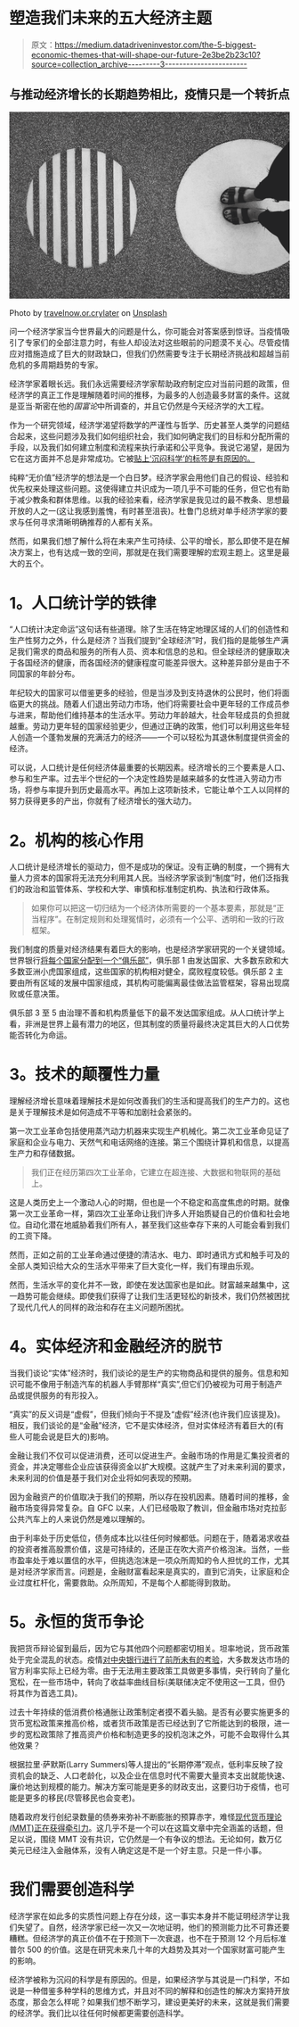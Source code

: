 # 塑造我们未来的五大经济主题

> 原文：<https://medium.datadriveninvestor.com/the-5-biggest-economic-themes-that-will-shape-our-future-2e3be2b23c10?source=collection_archive---------3----------------------->

## 与推动经济增长的长期趋势相比，疫情只是一个转折点

![](img/0d0ceb30213a47ea838a978dab6d0a69.png)

Photo by [travelnow.or.crylater](https://unsplash.com/@travelnow_or_crylater?utm_source=medium&utm_medium=referral) on [Unsplash](https://unsplash.com?utm_source=medium&utm_medium=referral)

问一个经济学家当今世界最大的问题是什么，你可能会对答案感到惊讶。当疫情吸引了专家们的全部注意力时，有些人却设法对这些眼前的问题漠不关心。尽管疫情应对措施造成了巨大的财政缺口，但我们仍然需要专注于长期经济挑战和超越当前危机的多周期趋势的专家。

经济学家着眼长远。我们永远需要经济学家帮助政府制定应对当前问题的政策，但经济学的真正工作是理解随着时间的推移，为最多的人创造最多财富的条件。这就是亚当·斯密在他的*国富论*中所调查的，并且它仍然是今天经济学的大工程。

作为一个研究领域，经济学渴望将数学的严谨性与哲学、历史甚至人类学的问题结合起来，这些问题涉及我们如何组织社会，我们如何确定我们的目标和分配所需的手段，以及我们如何建立制度和流程来执行承诺和公平竞争。我说它渴望，是因为它在这方面并不总是非常成功。它被[贴上‘沉闷科学’的标签是有原因的。](https://www.theatlantic.com/business/archive/2013/12/why-economics-is-really-called-the-dismal-science/282454/)

纯粹“无价值”经济学的想法是一个白日梦。经济学家会用他们自己的假设、经验和优先权来处理这些问题。这使得建立共识成为一项几乎不可能的任务，但它也有助于减少教条和群体思维。以我的经验来看，经济学家是我见过的最不教条、思想最开放的人之一(这让我感到羞愧，有时甚至沮丧)。杜鲁门总统对单手经济学家的要求与任何寻求清晰明确推荐的人都有关系。

然而，如果我们想了解什么将在未来产生可持续、公平的增长，那么即使不是在解决方案上，也有达成一致的空间，那就是在我们需要理解的宏观主题上。这里是最大的五个。

# **1。人口统计学的铁律**

“人口统计决定命运”这句话有些道理。除了生活在特定地理区域的人们的创造性和生产性努力之外，什么是经济？当我们提到“全球经济”时，我们指的是能够生产满足我们需求的商品和服务的所有人员、资本和信息的总和。但全球经济的健康取决于各国经济的健康，而各国经济的健康程度可能差异很大。这种差异部分是由于不同国家的年龄分布。

年纪较大的国家可以借鉴更多的经验，但是当涉及到支持退休的公民时，他们将面临更大的挑战。随着人们退出劳动力市场，他们将需要社会中更年轻的工作成员参与进来，帮助他们维持基本的生活水平。劳动力年龄越大，社会年轻成员的负担就越重。劳动力更年轻的国家经验更少，但通过正确的政策，他们可以利用这些年轻人创造一个蓬勃发展的充满活力的经济——一个可以轻松为其退休制度提供资金的经济。

可以说，人口统计是任何经济体最重要的长期因素。经济增长的三个要素是人口、参与和生产率。过去半个世纪的一个决定性趋势是越来越多的女性进入劳动力市场，将参与率提升到历史最高水平。再加上这项新技术，它能让单个工人以同样的努力获得更多的产出，你就有了经济增长的强大动力。

# **2。机构的核心作用**

人口统计是经济增长的驱动力，但不是成功的保证。没有正确的制度，一个拥有大量人力资本的国家将无法充分利用其人民。当经济学家谈到“制度”时，他们泛指我们的政治和监管体系、学校和大学、审慎和标准制定机构、执法和行政体系。

> 如果你可以把这一切归结为一个经济体所需要的一个基本要素，那就是“正当程序”。在制定规则和处理冤情时，必须有一个公平、透明和一致的行政框架。

我们制度的质量对经济结果有着巨大的影响，也是经济学家研究的一个关键领域。世界银行[将每个国家分配到一个“俱乐部”](https://info.worldbank.org/governance/wgi/)，俱乐部 1 由发达国家、大多数东欧和大多数亚洲小虎国家组成，这些国家的机构相对健全，腐败程度较低。俱乐部 2 主要由所有区域的发展中国家组成，其机构可能偏离最佳做法监管框架，容易出现腐败或任意决策。

俱乐部 3 至 5 由治理不善和机构质量低下的最不发达国家组成。从人口统计学上看，非洲是世界上最有潜力的地区，但其制度的质量将最终决定其巨大的人口优势能否转化为命运。

# **3。技术的颠覆性力量**

理解经济增长意味着理解技术是如何改善我们的生活和提高我们的生产力的。这也是关于理解技术是如何造成不平等和加剧社会紧张的。

第一次工业革命包括使用蒸汽动力机器来实现生产机械化。第二次工业革命见证了家庭和企业与电力、天然气和电话网络的连接。第三个围绕计算机和信息，以提高生产力和存储数据。

> 我们正在经历第四次工业革命，它建立在超连接、大数据和物联网的基础上。

这是人类历史上一个激动人心的时期，但也是一个不稳定和高度焦虑的时期。就像第一次工业革命一样，第四次工业革命让我们许多人开始质疑自己的价值和社会地位。自动化潜在地威胁着我们所有人，甚至我们这些幸存下来的人可能会看到我们的工资下降。

然而，正如之前的工业革命通过便捷的清洁水、电力、即时通讯方式和触手可及的全部人类知识给大众的生活水平带来了巨大变化一样，我们有理由乐观。

然而，生活水平的变化并不一致，即使在发达国家也是如此。财富越来越集中，这一趋势可能会继续。即使我们获得了让我们生活更轻松的新技术，我们仍然被困扰了现代几代人的同样的政治和存在主义问题所困扰。

# **4。实体经济和金融经济的脱节**

当我们谈论“实体”经济时，我们谈论的是生产的实物商品和提供的服务。信息和知识可能不像用于制造汽车的机器人手臂那样“真实”,但它们仍被视为可用于制造产品或提供服务的有形投入。

“真实”的反义词是“虚假”，但我们倾向于不提及“虚假”经济(也许我们应该提及)。相反，我们谈论的是“金融”经济，它不是实体经济，但对实体经济有着巨大的(有些人可能会说是巨大的)影响。

金融让我们不仅可以促进消费，还可以促进生产。金融市场的作用是汇集投资者的资金，并决定哪些企业应该获得资金以扩大规模。这就产生了对未来利润的要求，未来利润的价值是基于我们对企业将如何表现的预期。

因为金融资产的价值取决于我们的预期，所以存在投机因素。随着时间的推移，金融市场变得异常复杂。自 GFC 以来，人们已经吸取了教训，但金融市场对克拉彭公共汽车上的人来说仍然是难以理解的。

由于利率处于历史低位，债务成本比以往任何时候都低。问题在于，随着渴求收益的投资者推高股票价值，这是可持续的，还是正在吹大资产价格泡沫。当然，一些市盈率处于难以置信的水平，但挑选泡沫是一项众所周知的令人担忧的工作，尤其是对经济学家而言。问题是，金融财富看起来是真实的，直到它消失，让家庭和企业过度杠杆化，需要救助。众所周知，不是每个人都能得到救助。

# **5。永恒的货币争论**

我把货币辩论留到最后，因为它与其他四个问题都密切相关。坦率地说，货币政策处于完全混乱的状态。疫情[对中央银行进行了前所未有的考验](https://medium.com/datadriveninvestor/a-fait-worse-than-inflation-6fe1371f68bc)，大多数发达市场的官方利率实际上已经为零。由于无法用主要政策工具做更多事情，央行转向了量化宽松，在一些市场中，转向了收益率曲线目标(美联储决定不使用这一工具，但仍将其作为首选工具)。

过去十年持续的低消费价格通胀让政策制定者摸不着头脑。是否有必要实施更多的货币宽松政策来推高价格，或者货币政策是否已经达到了它所能达到的极限，进一步的宽松政策除了推高资产价格和制造更多的投机泡沫之外，可能不会取得什么其他效果？

根据拉里·萨默斯(Larry Summers)等人提出的“长期停滞”观点，低利率反映了投资机会的缺乏、人口老龄化，以及企业在信息时代不需要大量资本支出就能快速、廉价地达到规模的能力。解决方案可能是更多的财政支出，这要归功于疫情，也可能是更多的移民(尽管移民也会变老)。

随着政府发行创纪录数量的债券来弥补不断膨胀的预算赤字，难怪[现代货币理论(MMT)正在获得牵引力](https://gordontoy.medium.com/modern-monetary-theory-mmt-is-a-reasonable-argument-for-a-terrible-idea-201fef4ac876)。这几乎不是一个可以在这篇文章中完全涵盖的话题，但足以说，围绕 MMT 没有共识，它仍然是一个有争议的想法。无论如何，数万亿美元已经注入金融体系，没有人确定这是不是一个好主意。只是一件小事。

# **我们需要创造科学**

经济学家在如此多的实质性问题上存在分歧，这一事实本身并不能证明经济学让我们失望了。自然，经济学家已经一次又一次地证明，他们的预测能力比不可靠还要糟糕。但经济学的真正价值不在于预测下一次衰退，也不在于预测 12 个月后标准普尔 500 的价值。这是在研究未来几十年的大趋势及其对一个国家财富可能产生的影响。

经济学被称为沉闷的科学是有原因的。但是，如果经济学与其说是一门科学，不如说是一种借鉴多种学科的思维方式，并且对不同的解释和创造性的解决方案持开放态度，那会怎么样呢？如果我们想不断学习，建设更美好的未来，这就是我们需要的经济学。我们比以往任何时候都更需要创造科学。